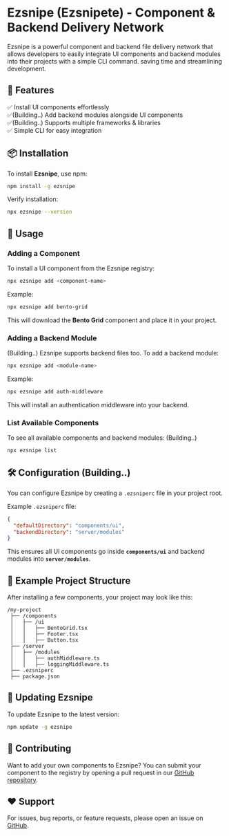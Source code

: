 # **Ezsnipe (Ezsnipete) - Component & Backend Delivery Network**

Ezsnipe is a powerful component and backend file delivery network that allows developers to easily integrate UI components and backend modules into their projects with a simple CLI command. saving time and streamlining development.

## 🚀 **Features**

✅ Install UI components effortlessly  
✅(Building..) Add backend modules alongside UI components  
✅(Building..) Supports multiple frameworks & libraries  
✅ Simple CLI for easy integration

## 📦 **Installation**

To install **Ezsnipe**, use npm:

```sh
npm install -g ezsnipe
```

Verify installation:

```sh
npx ezsnipe --version
```


## 🔧 **Usage**

### **Adding a Component**

To install a UI component from the Ezsnipe registry:

```sh
npx ezsnipe add <component-name>
```

Example:

```sh
npx ezsnipe add bento-grid
```

This will download the **Bento Grid** component and place it in your project.

### **Adding a Backend Module**
(Building..)
Ezsnipe supports backend files too. To add a backend module:

```sh
npx ezsnipe add <module-name>
```

Example:

```sh
npx ezsnipe add auth-middleware
```

This will install an authentication middleware into your backend.

### **List Available Components**

To see all available components and backend modules:
(Building..)
```sh
npx ezsnipe list
```

## 🛠 **Configuration** (Building..)

You can configure Ezsnipe by creating a `.ezsniperc` file in your project root.

Example `.ezsniperc` file:

```json
{
  "defaultDirectory": "components/ui",
  "backendDirectory": "server/modules"
}
```

This ensures all UI components go inside **`components/ui`** and backend modules into **`server/modules`**.

## 📜 **Example Project Structure**

After installing a few components, your project may look like this:

```
/my-project
 ├── /components
 │   ├── /ui
 │   │   ├── BentoGrid.tsx
 │   │   ├── Footer.tsx
 │   │   ├── Button.tsx
 ├── /server
 │   ├── /modules
 │   │   ├── authMiddleware.ts
 │   │   ├── loggingMiddleware.ts
 ├── .ezsniperc
 ├── package.json
```

## 🔄 **Updating Ezsnipe**

To update Ezsnipe to the latest version:

```sh
npm update -g ezsnipe
```

## 🤝 **Contributing**

Want to add your own components to Ezsnipe? You can submit your component to the registry by opening a pull request in our [GitHub repository](https://github.com/smartcraze/ezsnipe).

## ❤️ **Support**

For issues, bug reports, or feature requests, please open an issue on [GitHub](https://github.com/smartcraze/ezsnipe/issues).
